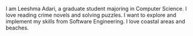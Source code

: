 I am Leeshma Adari, a graduate student majoring in Computer Science. I love reading crime novels and solving puzzles. I want to explore and implement my skills from Software Engineering. I love coastal areas and beaches. 